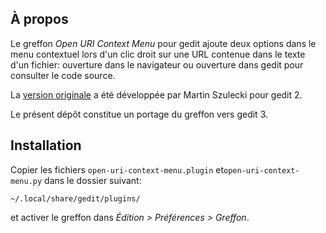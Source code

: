 ## À propos

Le greffon *Open URI Context Menu* pour gedit ajoute deux options dans le menu contextuel lors d'un clic droit sur une URL contenue dans le texte d'un fichier: ouverture dans le navigateur ou ouverture dans gedit pour consulter le code source.

La [version originale](http://wiki.sukimashita.com/GEdit_Plugins) a été développée par Martin Szulecki pour gedit 2.

Le présent dépôt constitue un portage du greffon vers gedit 3.

## Installation

Copier les fichiers `open-uri-context-menu.plugin` et`open-uri-context-menu.py` dans le dossier suivant:

    ~/.local/share/gedit/plugins/

et activer le greffon dans *Édition > Préférences > Greffon*.
